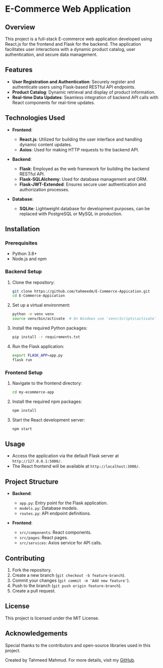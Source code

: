 # E-Commerce Web Application

## Overview
This project is a full-stack E-commerce web application developed using React.js for the frontend and Flask for the backend. The application facilitates user interactions with a dynamic product catalog, user authentication, and secure data management.

## Features
- **User Registration and Authentication**: Securely register and authenticate users using Flask-based RESTful API endpoints.
- **Product Catalog**: Dynamic retrieval and display of product information.
- **Real-time Data Updates**: Seamless integration of backend API calls with React components for real-time updates.

## Technologies Used
- **Frontend**:
  - **React.js**: Utilized for building the user interface and handling dynamic content updates.
  - **Axios**: Used for making HTTP requests to the backend API.
  
- **Backend**:
  - **Flask**: Employed as the web framework for building the backend RESTful API.
  - **Flask-SQLAlchemy**: Used for database management and ORM.
  - **Flask-JWT-Extended**: Ensures secure user authentication and authorization processes.
  
- **Database**: 
  - **SQLite**: Lightweight database for development purposes, can be replaced with PostgreSQL or MySQL in production.

## Installation

### Prerequisites
- Python 3.8+
- Node.js and npm

### Backend Setup
1. Clone the repository:
    ```bash
    git clone https://github.com/tahmeedm/E-Commerce-Appication.git
    cd E-Commerce-Appication
    ```
2. Set up a virtual environment:
    ```bash
    python -m venv venv
    source venv/bin/activate  # On Windows use `venv\Scripts\activate`
    ```
3. Install the required Python packages:
    ```bash
    pip install -r requirements.txt
    ```
4. Run the Flask application:
    ```bash
    export FLASK_APP=app.py
    flask run
    ```

### Frontend Setup
1. Navigate to the frontend directory:
    ```bash
    cd my-ecommerce-app
    ```
2. Install the required npm packages:
    ```bash
    npm install
    ```
3. Start the React development server:
    ```bash
    npm start
    ```

## Usage
- Access the application via the default Flask server at `http://127.0.0.1:5000/`.
- The React frontend will be available at `http://localhost:3000/`.

## Project Structure
- **Backend**: 
  - `app.py`: Entry point for the Flask application.
  - `models.py`: Database models.
  - `routes.py`: API endpoint definitions.
  
- **Frontend**:
  - `src/components`: React components.
  - `src/pages`: React pages.
  - `src/services`: Axios service for API calls.

## Contributing
1. Fork the repository.
2. Create a new branch (`git checkout -b feature-branch`).
3. Commit your changes (`git commit -m 'Add new feature'`).
4. Push to the branch (`git push origin feature-branch`).
5. Create a pull request.

## License
This project is licensed under the MIT License.

## Acknowledgements
Special thanks to the contributors and open-source libraries used in this project.

Created by Tahmeed Mahmud. For more details, visit my [GitHub](https://github.com/tahmeedm).
